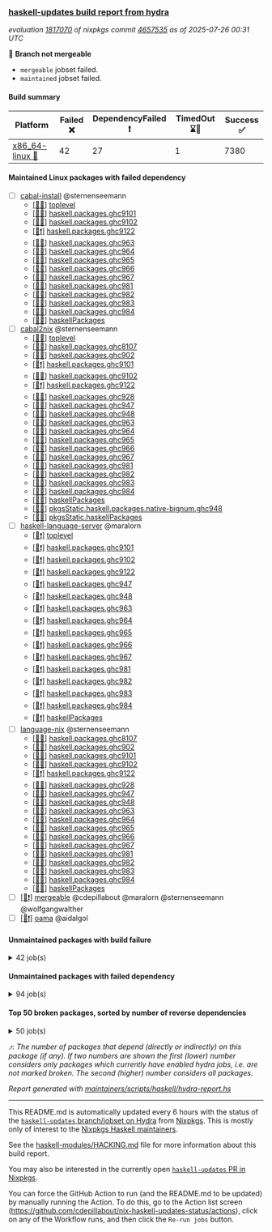 ### [haskell-updates build report from hydra](https://hydra.nixos.org/jobset/nixpkgs/haskell-updates)
*evaluation [1817070](https://hydra.nixos.org/eval/1817070) of nixpkgs commit [4657535](https://github.com/NixOS/nixpkgs/commits/4657535e2ed314d82202b3a7def8b2d51af8e807) as of 2025-07-26 00:31 UTC*

🔴 **Branch not mergeable**
  * `mergeable` jobset failed.
  * `maintained` jobset failed.

#### Build summary

 | Platform | Failed ❌ | DependencyFailed ❗ | TimedOut ⌛🚫 | Success ✅ | 
 | --- | --- | --- | --- | --- | 
 | [x86_64-linux 🐧](https://hydra.nixos.org/eval/1817070?filter=.x86_64-linux) | 42 | 27 | 1 | 7380 | 
#### Maintained Linux packages with failed dependency
- [ ] [cabal-install](https://hydra.nixos.org/eval/1817070?filter=cabal-install) @sternenseemann
  - [[🐧✅]](https://hydra.nixos.org/build/302799841) [toplevel](https://hydra.nixos.org/eval/1817070?filter=cabal-install)
  - [[🐧✅]](https://hydra.nixos.org/build/302800020) [haskell.packages.ghc9101](https://hydra.nixos.org/eval/1817070?filter=haskell.packages.ghc9101.cabal-install)
  - [[🐧✅]](https://hydra.nixos.org/build/302800015) [haskell.packages.ghc9102](https://hydra.nixos.org/eval/1817070?filter=haskell.packages.ghc9102.cabal-install)
  - [[🐧❗]](https://hydra.nixos.org/build/302800050) [haskell.packages.ghc9122](https://hydra.nixos.org/eval/1817070?filter=haskell.packages.ghc9122.cabal-install)
  - [[🐧✅]](https://hydra.nixos.org/build/302800149) [haskell.packages.ghc963](https://hydra.nixos.org/eval/1817070?filter=haskell.packages.ghc963.cabal-install)
  - [[🐧✅]](https://hydra.nixos.org/build/302800169) [haskell.packages.ghc964](https://hydra.nixos.org/eval/1817070?filter=haskell.packages.ghc964.cabal-install)
  - [[🐧✅]](https://hydra.nixos.org/build/302800197) [haskell.packages.ghc965](https://hydra.nixos.org/eval/1817070?filter=haskell.packages.ghc965.cabal-install)
  - [[🐧✅]](https://hydra.nixos.org/build/302800220) [haskell.packages.ghc966](https://hydra.nixos.org/eval/1817070?filter=haskell.packages.ghc966.cabal-install)
  - [[🐧✅]](https://hydra.nixos.org/build/302800235) [haskell.packages.ghc967](https://hydra.nixos.org/eval/1817070?filter=haskell.packages.ghc967.cabal-install)
  - [[🐧✅]](https://hydra.nixos.org/build/302800266) [haskell.packages.ghc981](https://hydra.nixos.org/eval/1817070?filter=haskell.packages.ghc981.cabal-install)
  - [[🐧✅]](https://hydra.nixos.org/build/302800289) [haskell.packages.ghc982](https://hydra.nixos.org/eval/1817070?filter=haskell.packages.ghc982.cabal-install)
  - [[🐧✅]](https://hydra.nixos.org/build/302800342) [haskell.packages.ghc983](https://hydra.nixos.org/eval/1817070?filter=haskell.packages.ghc983.cabal-install)
  - [[🐧✅]](https://hydra.nixos.org/build/302800304) [haskell.packages.ghc984](https://hydra.nixos.org/eval/1817070?filter=haskell.packages.ghc984.cabal-install)
  - [[🐧✅]](https://hydra.nixos.org/build/302801661) [haskellPackages](https://hydra.nixos.org/eval/1817070?filter=haskellPackages.cabal-install)
- [ ] [cabal2nix](https://hydra.nixos.org/eval/1817070?filter=cabal2nix) @sternenseemann
  - [[🐧✅]](https://hydra.nixos.org/build/303231173) [toplevel](https://hydra.nixos.org/eval/1817070?filter=cabal2nix)
  - [[🐧✅]](https://hydra.nixos.org/build/303231197) [haskell.packages.ghc8107](https://hydra.nixos.org/eval/1817070?filter=haskell.packages.ghc8107.cabal2nix)
  - [[🐧✅]](https://hydra.nixos.org/build/303231204) [haskell.packages.ghc902](https://hydra.nixos.org/eval/1817070?filter=haskell.packages.ghc902.cabal2nix)
  - [[🐧❗]](https://hydra.nixos.org/build/302800027) [haskell.packages.ghc9101](https://hydra.nixos.org/eval/1817070?filter=haskell.packages.ghc9101.cabal2nix)
  - [[🐧✅]](https://hydra.nixos.org/build/302800041) [haskell.packages.ghc9102](https://hydra.nixos.org/eval/1817070?filter=haskell.packages.ghc9102.cabal2nix)
  - [[🐧❗]](https://hydra.nixos.org/build/302800060) [haskell.packages.ghc9122](https://hydra.nixos.org/eval/1817070?filter=haskell.packages.ghc9122.cabal2nix)
  - [[🐧✅]](https://hydra.nixos.org/build/303231250) [haskell.packages.ghc928](https://hydra.nixos.org/eval/1817070?filter=haskell.packages.ghc928.cabal2nix)
  - [[🐧✅]](https://hydra.nixos.org/build/303231272) [haskell.packages.ghc947](https://hydra.nixos.org/eval/1817070?filter=haskell.packages.ghc947.cabal2nix)
  - [[🐧✅]](https://hydra.nixos.org/build/303231283) [haskell.packages.ghc948](https://hydra.nixos.org/eval/1817070?filter=haskell.packages.ghc948.cabal2nix)
  - [[🐧✅]](https://hydra.nixos.org/build/302800150) [haskell.packages.ghc963](https://hydra.nixos.org/eval/1817070?filter=haskell.packages.ghc963.cabal2nix)
  - [[🐧✅]](https://hydra.nixos.org/build/302800173) [haskell.packages.ghc964](https://hydra.nixos.org/eval/1817070?filter=haskell.packages.ghc964.cabal2nix)
  - [[🐧✅]](https://hydra.nixos.org/build/302800205) [haskell.packages.ghc965](https://hydra.nixos.org/eval/1817070?filter=haskell.packages.ghc965.cabal2nix)
  - [[🐧✅]](https://hydra.nixos.org/build/302800234) [haskell.packages.ghc966](https://hydra.nixos.org/eval/1817070?filter=haskell.packages.ghc966.cabal2nix)
  - [[🐧✅]](https://hydra.nixos.org/build/302800248) [haskell.packages.ghc967](https://hydra.nixos.org/eval/1817070?filter=haskell.packages.ghc967.cabal2nix)
  - [[🐧✅]](https://hydra.nixos.org/build/302800276) [haskell.packages.ghc981](https://hydra.nixos.org/eval/1817070?filter=haskell.packages.ghc981.cabal2nix)
  - [[🐧✅]](https://hydra.nixos.org/build/302800303) [haskell.packages.ghc982](https://hydra.nixos.org/eval/1817070?filter=haskell.packages.ghc982.cabal2nix)
  - [[🐧✅]](https://hydra.nixos.org/build/302800449) [haskell.packages.ghc983](https://hydra.nixos.org/eval/1817070?filter=haskell.packages.ghc983.cabal2nix)
  - [[🐧✅]](https://hydra.nixos.org/build/302800306) [haskell.packages.ghc984](https://hydra.nixos.org/eval/1817070?filter=haskell.packages.ghc984.cabal2nix)
  - [[🐧✅]](https://hydra.nixos.org/build/302801637) [haskellPackages](https://hydra.nixos.org/eval/1817070?filter=haskellPackages.cabal2nix)
  - [[🐧✅]](https://hydra.nixos.org/build/303231433) [pkgsStatic.haskell.packages.native-bignum.ghc948](https://hydra.nixos.org/eval/1817070?filter=pkgsStatic.haskell.packages.native-bignum.ghc948.cabal2nix)
  - [[🐧✅]](https://hydra.nixos.org/build/303231432) [pkgsStatic.haskellPackages](https://hydra.nixos.org/eval/1817070?filter=pkgsStatic.haskellPackages.cabal2nix)
- [ ] [haskell-language-server](https://hydra.nixos.org/eval/1817070?filter=haskell-language-server) @maralorn
  - [[🐧❗]](https://hydra.nixos.org/build/302800422) [toplevel](https://hydra.nixos.org/eval/1817070?filter=haskell-language-server)
  - [[🐧❗]](https://hydra.nixos.org/build/302800066) [haskell.packages.ghc9101](https://hydra.nixos.org/eval/1817070?filter=haskell.packages.ghc9101.haskell-language-server)
  - [[🐧❗]](https://hydra.nixos.org/build/302800072) [haskell.packages.ghc9102](https://hydra.nixos.org/eval/1817070?filter=haskell.packages.ghc9102.haskell-language-server)
  - [[🐧❗]](https://hydra.nixos.org/build/302800100) [haskell.packages.ghc9122](https://hydra.nixos.org/eval/1817070?filter=haskell.packages.ghc9122.haskell-language-server)
  - [[🐧❗]](https://hydra.nixos.org/build/303231285) [haskell.packages.ghc947](https://hydra.nixos.org/eval/1817070?filter=haskell.packages.ghc947.haskell-language-server)
  - [[🐧❗]](https://hydra.nixos.org/build/303231290) [haskell.packages.ghc948](https://hydra.nixos.org/eval/1817070?filter=haskell.packages.ghc948.haskell-language-server)
  - [[🐧❗]](https://hydra.nixos.org/build/302800192) [haskell.packages.ghc963](https://hydra.nixos.org/eval/1817070?filter=haskell.packages.ghc963.haskell-language-server)
  - [[🐧❗]](https://hydra.nixos.org/build/302800228) [haskell.packages.ghc964](https://hydra.nixos.org/eval/1817070?filter=haskell.packages.ghc964.haskell-language-server)
  - [[🐧❗]](https://hydra.nixos.org/build/302800257) [haskell.packages.ghc965](https://hydra.nixos.org/eval/1817070?filter=haskell.packages.ghc965.haskell-language-server)
  - [[🐧❗]](https://hydra.nixos.org/build/302800279) [haskell.packages.ghc966](https://hydra.nixos.org/eval/1817070?filter=haskell.packages.ghc966.haskell-language-server)
  - [[🐧❗]](https://hydra.nixos.org/build/302800288) [haskell.packages.ghc967](https://hydra.nixos.org/eval/1817070?filter=haskell.packages.ghc967.haskell-language-server)
  - [[🐧❗]](https://hydra.nixos.org/build/302800343) [haskell.packages.ghc981](https://hydra.nixos.org/eval/1817070?filter=haskell.packages.ghc981.haskell-language-server)
  - [[🐧❗]](https://hydra.nixos.org/build/302800591) [haskell.packages.ghc982](https://hydra.nixos.org/eval/1817070?filter=haskell.packages.ghc982.haskell-language-server)
  - [[🐧❗]](https://hydra.nixos.org/build/302801053) [haskell.packages.ghc983](https://hydra.nixos.org/eval/1817070?filter=haskell.packages.ghc983.haskell-language-server)
  - [[🐧❗]](https://hydra.nixos.org/build/302800401) [haskell.packages.ghc984](https://hydra.nixos.org/eval/1817070?filter=haskell.packages.ghc984.haskell-language-server)
  - [[🐧❗]](https://hydra.nixos.org/build/302803529) [haskellPackages](https://hydra.nixos.org/eval/1817070?filter=haskellPackages.haskell-language-server)
- [ ] [language-nix](https://hydra.nixos.org/eval/1817070?filter=language-nix) @sternenseemann
  - [[🐧✅]](https://hydra.nixos.org/build/303231187) [haskell.packages.ghc8107](https://hydra.nixos.org/eval/1817070?filter=haskell.packages.ghc8107.language-nix)
  - [[🐧✅]](https://hydra.nixos.org/build/303231199) [haskell.packages.ghc902](https://hydra.nixos.org/eval/1817070?filter=haskell.packages.ghc902.language-nix)
  - [[🐧✅]](https://hydra.nixos.org/build/302799996) [haskell.packages.ghc9101](https://hydra.nixos.org/eval/1817070?filter=haskell.packages.ghc9101.language-nix)
  - [[🐧✅]](https://hydra.nixos.org/build/302800024) [haskell.packages.ghc9102](https://hydra.nixos.org/eval/1817070?filter=haskell.packages.ghc9102.language-nix)
  - [[🐧❗]](https://hydra.nixos.org/build/302800049) [haskell.packages.ghc9122](https://hydra.nixos.org/eval/1817070?filter=haskell.packages.ghc9122.language-nix)
  - [[🐧✅]](https://hydra.nixos.org/build/303231239) [haskell.packages.ghc928](https://hydra.nixos.org/eval/1817070?filter=haskell.packages.ghc928.language-nix)
  - [[🐧✅]](https://hydra.nixos.org/build/303231256) [haskell.packages.ghc947](https://hydra.nixos.org/eval/1817070?filter=haskell.packages.ghc947.language-nix)
  - [[🐧✅]](https://hydra.nixos.org/build/303231274) [haskell.packages.ghc948](https://hydra.nixos.org/eval/1817070?filter=haskell.packages.ghc948.language-nix)
  - [[🐧✅]](https://hydra.nixos.org/build/302800139) [haskell.packages.ghc963](https://hydra.nixos.org/eval/1817070?filter=haskell.packages.ghc963.language-nix)
  - [[🐧✅]](https://hydra.nixos.org/build/302800163) [haskell.packages.ghc964](https://hydra.nixos.org/eval/1817070?filter=haskell.packages.ghc964.language-nix)
  - [[🐧✅]](https://hydra.nixos.org/build/302800190) [haskell.packages.ghc965](https://hydra.nixos.org/eval/1817070?filter=haskell.packages.ghc965.language-nix)
  - [[🐧✅]](https://hydra.nixos.org/build/302800211) [haskell.packages.ghc966](https://hydra.nixos.org/eval/1817070?filter=haskell.packages.ghc966.language-nix)
  - [[🐧✅]](https://hydra.nixos.org/build/302800226) [haskell.packages.ghc967](https://hydra.nixos.org/eval/1817070?filter=haskell.packages.ghc967.language-nix)
  - [[🐧✅]](https://hydra.nixos.org/build/302800265) [haskell.packages.ghc981](https://hydra.nixos.org/eval/1817070?filter=haskell.packages.ghc981.language-nix)
  - [[🐧✅]](https://hydra.nixos.org/build/302800287) [haskell.packages.ghc982](https://hydra.nixos.org/eval/1817070?filter=haskell.packages.ghc982.language-nix)
  - [[🐧✅]](https://hydra.nixos.org/build/302800334) [haskell.packages.ghc983](https://hydra.nixos.org/eval/1817070?filter=haskell.packages.ghc983.language-nix)
  - [[🐧✅]](https://hydra.nixos.org/build/302800317) [haskell.packages.ghc984](https://hydra.nixos.org/eval/1817070?filter=haskell.packages.ghc984.language-nix)
  - [[🐧✅]](https://hydra.nixos.org/build/302804284) [haskellPackages](https://hydra.nixos.org/eval/1817070?filter=haskellPackages.language-nix)
- [ ] [[🐧❗]](https://hydra.nixos.org/build/303231396) [mergeable](https://hydra.nixos.org/eval/1817070?filter=mergeable) @cdepillabout @maralorn @sternenseemann @wolfgangwalther
- [ ] [[🐧❗]](https://hydra.nixos.org/build/302807680) [oama](https://hydra.nixos.org/eval/1817070?filter=oama) @aidalgol
#### Unmaintained packages with build failure
<details><summary>42 job(s) </summary>

- [ ] [[🐧❌]](https://hydra.nixos.org/build/302805399) [haskellPackages.pms-domain-model](https://hydra.nixos.org/eval/1817070?filter=haskellPackages.pms-domain-model)  ⤴️ 10 | 10
- [ ] [[🐧❌]](https://hydra.nixos.org/build/302802987) [haskellPackages.ghcide](https://hydra.nixos.org/eval/1817070?filter=haskellPackages.ghcide)  ⤴️ 2 | 26
- [ ] [[🐧❌]](https://hydra.nixos.org/build/302804449) [haskellPackages.llvm-extra](https://hydra.nixos.org/eval/1817070?filter=haskellPackages.llvm-extra)  ⤴️ 2 | 5
- [ ] [[🐧❌]](https://hydra.nixos.org/build/302803520) [haskellPackages.haskell-pgmq](https://hydra.nixos.org/eval/1817070?filter=haskellPackages.haskell-pgmq)  ⤴️ 1 | 1
- [ ] [[🐧❌]](https://hydra.nixos.org/build/303231350) [haskellPackages.mptcp-pm](https://hydra.nixos.org/eval/1817070?filter=haskellPackages.mptcp-pm)  ⤴️ 1 | 1
- [ ] [[🐧❌]](https://hydra.nixos.org/build/303231342) [haskellPackages.json-schema](https://hydra.nixos.org/eval/1817070?filter=haskellPackages.json-schema)  ⤴️ 0 | 9
- [ ] [[🐧❌]](https://hydra.nixos.org/build/302802757) [haskellPackages.fpnla](https://hydra.nixos.org/eval/1817070?filter=haskellPackages.fpnla)  ⤴️ 0 | 1
- [ ] [[🐧❌]](https://hydra.nixos.org/build/302807072) [haskellPackages.typelet](https://hydra.nixos.org/eval/1817070?filter=haskellPackages.typelet)  ⤴️ 0 | 1
- [ ] [[🐧❌]](https://hydra.nixos.org/build/302800699) [haskellPackages.ac-library-hs](https://hydra.nixos.org/eval/1817070?filter=haskellPackages.ac-library-hs) 
- [ ] [[🐧❌]](https://hydra.nixos.org/build/303231307) [haskellPackages.agda2hs](https://hydra.nixos.org/eval/1817070?filter=haskellPackages.agda2hs) 
- [ ] [[🐧❌]](https://hydra.nixos.org/build/302801241) [haskellPackages.ascii85x](https://hydra.nixos.org/eval/1817070?filter=haskellPackages.ascii85x) 
- [ ] [[🐧❌]](https://hydra.nixos.org/build/302801281) [haskellPackages.autodocodec-exact](https://hydra.nixos.org/eval/1817070?filter=haskellPackages.autodocodec-exact) 
- [ ] [[🐧❌]](https://hydra.nixos.org/build/302801316) [haskellPackages.aws-academy-grade-exporter](https://hydra.nixos.org/eval/1817070?filter=haskellPackages.aws-academy-grade-exporter) 
- [ ] [[🐧❌]](https://hydra.nixos.org/build/302801498) [haskellPackages.blockio-uring](https://hydra.nixos.org/eval/1817070?filter=haskellPackages.blockio-uring) 
- [ ] [[🐧❌]](https://hydra.nixos.org/build/302801682) [haskellPackages.cauldron](https://hydra.nixos.org/eval/1817070?filter=haskellPackages.cauldron) 
- [ ] [[🐧❌]](https://hydra.nixos.org/build/302801971) [haskellPackages.convex-schema-parser](https://hydra.nixos.org/eval/1817070?filter=haskellPackages.convex-schema-parser) 
- [ ] [[🐧❌]](https://hydra.nixos.org/build/302802065) [haskellPackages.cuddle](https://hydra.nixos.org/eval/1817070?filter=haskellPackages.cuddle) 
- [ ] [[🐧❌]](https://hydra.nixos.org/build/302802593) [haskellPackages.exotic-list-monads](https://hydra.nixos.org/eval/1817070?filter=haskellPackages.exotic-list-monads) 
- [ ] [[🐧❌]](https://hydra.nixos.org/build/302802955) [haskellPackages.ghc-hie](https://hydra.nixos.org/eval/1817070?filter=haskellPackages.ghc-hie) 
- [ ] [[🐧❌]](https://hydra.nixos.org/build/302803017) [haskellPackages.gi-clutter](https://hydra.nixos.org/eval/1817070?filter=haskellPackages.gi-clutter) 
- [ ] [[🐧❌]](https://hydra.nixos.org/build/302803068) [haskellPackages.gi-gtk4-layer-shell](https://hydra.nixos.org/eval/1817070?filter=haskellPackages.gi-gtk4-layer-shell) 
- [ ] [[🐧❌]](https://hydra.nixos.org/build/302803092) [haskellPackages.ginger2](https://hydra.nixos.org/eval/1817070?filter=haskellPackages.ginger2) 
- [ ] [[🐧❌]](https://hydra.nixos.org/build/302803508) [haskellPackages.haskell-bee-redis](https://hydra.nixos.org/eval/1817070?filter=haskellPackages.haskell-bee-redis) 
- [ ] [[🐧❌]](https://hydra.nixos.org/build/302803521) [haskellPackages.hblosc](https://hydra.nixos.org/eval/1817070?filter=haskellPackages.hblosc) 
- [ ] [[🐧❌]](https://hydra.nixos.org/build/302803553) [haskellPackages.hedgehog-extras](https://hydra.nixos.org/eval/1817070?filter=haskellPackages.hedgehog-extras) 
- [ ] [[🐧❌]](https://hydra.nixos.org/build/302803606) [haskellPackages.hiedb-plugin](https://hydra.nixos.org/eval/1817070?filter=haskellPackages.hiedb-plugin) 
- [ ] [[🐧❌]](https://hydra.nixos.org/build/302803982) [haskellPackages.if-instance](https://hydra.nixos.org/eval/1817070?filter=haskellPackages.if-instance) 
- [ ] [[🐧❌]](https://hydra.nixos.org/build/302804588) [haskellPackages.mcp](https://hydra.nixos.org/eval/1817070?filter=haskellPackages.mcp) 
- [ ] [[🐧❌]](https://hydra.nixos.org/build/302804602) [haskellPackages.mcp-server](https://hydra.nixos.org/eval/1817070?filter=haskellPackages.mcp-server) 
- [ ] [[🐧❌]](https://hydra.nixos.org/build/303231349) [haskellPackages.msgpack-aeson](https://hydra.nixos.org/eval/1817070?filter=haskellPackages.msgpack-aeson) 
- [ ] [[🐧❌]](https://hydra.nixos.org/build/303231348) [haskellPackages.msgpack-rpc](https://hydra.nixos.org/eval/1817070?filter=haskellPackages.msgpack-rpc) 
- [ ] [[🐧❌]](https://hydra.nixos.org/build/302805170) [haskellPackages.ox-arrays](https://hydra.nixos.org/eval/1817070?filter=haskellPackages.ox-arrays) 
- [ ] [[🐧❌]](https://hydra.nixos.org/build/302805203) [haskellPackages.packed-data](https://hydra.nixos.org/eval/1817070?filter=haskellPackages.packed-data) 
- [ ] [[🐧❌]](https://hydra.nixos.org/build/303231364) [haskellPackages.registry-messagepack](https://hydra.nixos.org/eval/1817070?filter=haskellPackages.registry-messagepack) 
- [ ] [[🐧❌]](https://hydra.nixos.org/build/302806100) [haskellPackages.servant-event-stream](https://hydra.nixos.org/eval/1817070?filter=haskellPackages.servant-event-stream) 
- [ ] [[🐧❌]](https://hydra.nixos.org/build/302806344) [haskellPackages.socks5](https://hydra.nixos.org/eval/1817070?filter=haskellPackages.socks5) 
- [ ] [[🐧❌]](https://hydra.nixos.org/build/302806351) [haskellPackages.sop-satisfier](https://hydra.nixos.org/eval/1817070?filter=haskellPackages.sop-satisfier) 
- [ ] [[🐧❌]](https://hydra.nixos.org/build/302806735) [haskellPackages.tasty-papi](https://hydra.nixos.org/eval/1817070?filter=haskellPackages.tasty-papi) 
- [ ] [[🐧❌]](https://hydra.nixos.org/build/302807024) [haskellPackages.twee](https://hydra.nixos.org/eval/1817070?filter=haskellPackages.twee) 
- [ ] [[🐧❌]](https://hydra.nixos.org/build/302807506) [haskellPackages.xcframework](https://hydra.nixos.org/eval/1817070?filter=haskellPackages.xcframework) 
- [ ] [[🐧❌]](https://hydra.nixos.org/build/303231372) [haskellPackages.xml-isogen](https://hydra.nixos.org/eval/1817070?filter=haskellPackages.xml-isogen) 
- [ ] [[🐧❌]](https://hydra.nixos.org/build/302807518) [haskellPackages.xnobar](https://hydra.nixos.org/eval/1817070?filter=haskellPackages.xnobar) 
</details>

#### Unmaintained packages with failed dependency
<details><summary>94 job(s) </summary>

- [ ] [ghc-lib-parser-ex](https://hydra.nixos.org/eval/1817070?filter=ghc-lib-parser-ex)  ⤴️ 16 | 44
  - [[🐧✅]](https://hydra.nixos.org/build/303231179) [haskell.packages.ghc8107](https://hydra.nixos.org/eval/1817070?filter=haskell.packages.ghc8107.ghc-lib-parser-ex)
  - [[🐧✅]](https://hydra.nixos.org/build/303231198) [haskell.packages.ghc902](https://hydra.nixos.org/eval/1817070?filter=haskell.packages.ghc902.ghc-lib-parser-ex)
  - [[🐧✅]](https://hydra.nixos.org/build/302799991) [haskell.packages.ghc9101](https://hydra.nixos.org/eval/1817070?filter=haskell.packages.ghc9101.ghc-lib-parser-ex)
  - [[🐧✅]](https://hydra.nixos.org/build/302800011) [haskell.packages.ghc9102](https://hydra.nixos.org/eval/1817070?filter=haskell.packages.ghc9102.ghc-lib-parser-ex)
  - [[🐧❗]](https://hydra.nixos.org/build/302800045) [haskell.packages.ghc9122](https://hydra.nixos.org/eval/1817070?filter=haskell.packages.ghc9122.ghc-lib-parser-ex)
  - [[🐧✅]](https://hydra.nixos.org/build/303231236) [haskell.packages.ghc928](https://hydra.nixos.org/eval/1817070?filter=haskell.packages.ghc928.ghc-lib-parser-ex)
  - [[🐧✅]](https://hydra.nixos.org/build/303231254) [haskell.packages.ghc947](https://hydra.nixos.org/eval/1817070?filter=haskell.packages.ghc947.ghc-lib-parser-ex)
  - [[🐧✅]](https://hydra.nixos.org/build/303231273) [haskell.packages.ghc948](https://hydra.nixos.org/eval/1817070?filter=haskell.packages.ghc948.ghc-lib-parser-ex)
  - [[🐧✅]](https://hydra.nixos.org/build/302800138) [haskell.packages.ghc963](https://hydra.nixos.org/eval/1817070?filter=haskell.packages.ghc963.ghc-lib-parser-ex)
  - [[🐧✅]](https://hydra.nixos.org/build/302800160) [haskell.packages.ghc964](https://hydra.nixos.org/eval/1817070?filter=haskell.packages.ghc964.ghc-lib-parser-ex)
  - [[🐧✅]](https://hydra.nixos.org/build/302800185) [haskell.packages.ghc965](https://hydra.nixos.org/eval/1817070?filter=haskell.packages.ghc965.ghc-lib-parser-ex)
  - [[🐧✅]](https://hydra.nixos.org/build/302800209) [haskell.packages.ghc966](https://hydra.nixos.org/eval/1817070?filter=haskell.packages.ghc966.ghc-lib-parser-ex)
  - [[🐧✅]](https://hydra.nixos.org/build/302800221) [haskell.packages.ghc967](https://hydra.nixos.org/eval/1817070?filter=haskell.packages.ghc967.ghc-lib-parser-ex)
  - [[🐧✅]](https://hydra.nixos.org/build/302800262) [haskell.packages.ghc981](https://hydra.nixos.org/eval/1817070?filter=haskell.packages.ghc981.ghc-lib-parser-ex)
  - [[🐧✅]](https://hydra.nixos.org/build/302800285) [haskell.packages.ghc982](https://hydra.nixos.org/eval/1817070?filter=haskell.packages.ghc982.ghc-lib-parser-ex)
  - [[🐧✅]](https://hydra.nixos.org/build/302800322) [haskell.packages.ghc983](https://hydra.nixos.org/eval/1817070?filter=haskell.packages.ghc983.ghc-lib-parser-ex)
  - [[🐧✅]](https://hydra.nixos.org/build/302800308) [haskell.packages.ghc984](https://hydra.nixos.org/eval/1817070?filter=haskell.packages.ghc984.ghc-lib-parser-ex)
  - [[🐧✅]](https://hydra.nixos.org/build/302802947) [haskellPackages](https://hydra.nixos.org/eval/1817070?filter=haskellPackages.ghc-lib-parser-ex)
- [ ] [hpack](https://hydra.nixos.org/eval/1817070?filter=hpack)  ⤴️ 3 | 14
  - [[🐧✅]](https://hydra.nixos.org/build/302807653) [toplevel](https://hydra.nixos.org/eval/1817070?filter=hpack)
  - [[🐧✅]](https://hydra.nixos.org/build/303231196) [haskell.packages.ghc8107](https://hydra.nixos.org/eval/1817070?filter=haskell.packages.ghc8107.hpack)
  - [[🐧✅]](https://hydra.nixos.org/build/303231202) [haskell.packages.ghc902](https://hydra.nixos.org/eval/1817070?filter=haskell.packages.ghc902.hpack)
  - [[🐧✅]](https://hydra.nixos.org/build/302800016) [haskell.packages.ghc9101](https://hydra.nixos.org/eval/1817070?filter=haskell.packages.ghc9101.hpack)
  - [[🐧✅]](https://hydra.nixos.org/build/302800037) [haskell.packages.ghc9102](https://hydra.nixos.org/eval/1817070?filter=haskell.packages.ghc9102.hpack)
  - [[🐧❗]](https://hydra.nixos.org/build/302800058) [haskell.packages.ghc9122](https://hydra.nixos.org/eval/1817070?filter=haskell.packages.ghc9122.hpack)
  - [[🐧✅]](https://hydra.nixos.org/build/303231248) [haskell.packages.ghc928](https://hydra.nixos.org/eval/1817070?filter=haskell.packages.ghc928.hpack)
  - [[🐧✅]](https://hydra.nixos.org/build/303231268) [haskell.packages.ghc947](https://hydra.nixos.org/eval/1817070?filter=haskell.packages.ghc947.hpack)
  - [[🐧✅]](https://hydra.nixos.org/build/303231280) [haskell.packages.ghc948](https://hydra.nixos.org/eval/1817070?filter=haskell.packages.ghc948.hpack)
  - [[🐧✅]](https://hydra.nixos.org/build/302800148) [haskell.packages.ghc963](https://hydra.nixos.org/eval/1817070?filter=haskell.packages.ghc963.hpack)
  - [[🐧✅]](https://hydra.nixos.org/build/302800172) [haskell.packages.ghc964](https://hydra.nixos.org/eval/1817070?filter=haskell.packages.ghc964.hpack)
  - [[🐧✅]](https://hydra.nixos.org/build/302800200) [haskell.packages.ghc965](https://hydra.nixos.org/eval/1817070?filter=haskell.packages.ghc965.hpack)
  - [[🐧✅]](https://hydra.nixos.org/build/302800225) [haskell.packages.ghc966](https://hydra.nixos.org/eval/1817070?filter=haskell.packages.ghc966.hpack)
  - [[🐧✅]](https://hydra.nixos.org/build/302800241) [haskell.packages.ghc967](https://hydra.nixos.org/eval/1817070?filter=haskell.packages.ghc967.hpack)
  - [[🐧✅]](https://hydra.nixos.org/build/302800271) [haskell.packages.ghc981](https://hydra.nixos.org/eval/1817070?filter=haskell.packages.ghc981.hpack)
  - [[🐧✅]](https://hydra.nixos.org/build/302800298) [haskell.packages.ghc982](https://hydra.nixos.org/eval/1817070?filter=haskell.packages.ghc982.hpack)
  - [[🐧✅]](https://hydra.nixos.org/build/302800398) [haskell.packages.ghc983](https://hydra.nixos.org/eval/1817070?filter=haskell.packages.ghc983.hpack)
  - [[🐧✅]](https://hydra.nixos.org/build/302800314) [haskell.packages.ghc984](https://hydra.nixos.org/eval/1817070?filter=haskell.packages.ghc984.hpack)
  - [[🐧✅]](https://hydra.nixos.org/build/302803702) [haskellPackages](https://hydra.nixos.org/eval/1817070?filter=haskellPackages.hpack)
- [ ] [hoogle](https://hydra.nixos.org/eval/1817070?filter=hoogle)  ⤴️ 1 | 5
  - [[🐧✅]](https://hydra.nixos.org/build/303231200) [haskell.packages.ghc8107](https://hydra.nixos.org/eval/1817070?filter=haskell.packages.ghc8107.hoogle)
  - [[🐧✅]](https://hydra.nixos.org/build/303231207) [haskell.packages.ghc902](https://hydra.nixos.org/eval/1817070?filter=haskell.packages.ghc902.hoogle)
  - [[🐧✅]](https://hydra.nixos.org/build/302800033) [haskell.packages.ghc9101](https://hydra.nixos.org/eval/1817070?filter=haskell.packages.ghc9101.hoogle)
  - [[🐧✅]](https://hydra.nixos.org/build/302800054) [haskell.packages.ghc9102](https://hydra.nixos.org/eval/1817070?filter=haskell.packages.ghc9102.hoogle)
  - [[🐧❗]](https://hydra.nixos.org/build/302800070) [haskell.packages.ghc9122](https://hydra.nixos.org/eval/1817070?filter=haskell.packages.ghc9122.hoogle)
  - [[🐧✅]](https://hydra.nixos.org/build/303231253) [haskell.packages.ghc928](https://hydra.nixos.org/eval/1817070?filter=haskell.packages.ghc928.hoogle)
  - [[🐧✅]](https://hydra.nixos.org/build/303231276) [haskell.packages.ghc947](https://hydra.nixos.org/eval/1817070?filter=haskell.packages.ghc947.hoogle)
  - [[🐧✅]](https://hydra.nixos.org/build/303231282) [haskell.packages.ghc948](https://hydra.nixos.org/eval/1817070?filter=haskell.packages.ghc948.hoogle)
  - [[🐧✅]](https://hydra.nixos.org/build/302800161) [haskell.packages.ghc963](https://hydra.nixos.org/eval/1817070?filter=haskell.packages.ghc963.hoogle)
  - [[🐧✅]](https://hydra.nixos.org/build/302800177) [haskell.packages.ghc964](https://hydra.nixos.org/eval/1817070?filter=haskell.packages.ghc964.hoogle)
  - [[🐧✅]](https://hydra.nixos.org/build/302800210) [haskell.packages.ghc965](https://hydra.nixos.org/eval/1817070?filter=haskell.packages.ghc965.hoogle)
  - [[🐧✅]](https://hydra.nixos.org/build/302800245) [haskell.packages.ghc966](https://hydra.nixos.org/eval/1817070?filter=haskell.packages.ghc966.hoogle)
  - [[🐧✅]](https://hydra.nixos.org/build/302800256) [haskell.packages.ghc967](https://hydra.nixos.org/eval/1817070?filter=haskell.packages.ghc967.hoogle)
  - [[🐧✅]](https://hydra.nixos.org/build/302800275) [haskell.packages.ghc981](https://hydra.nixos.org/eval/1817070?filter=haskell.packages.ghc981.hoogle)
  - [[🐧✅]](https://hydra.nixos.org/build/302800312) [haskell.packages.ghc982](https://hydra.nixos.org/eval/1817070?filter=haskell.packages.ghc982.hoogle)
  - [[🐧✅]](https://hydra.nixos.org/build/302800581) [haskell.packages.ghc983](https://hydra.nixos.org/eval/1817070?filter=haskell.packages.ghc983.hoogle)
  - [[🐧✅]](https://hydra.nixos.org/build/302800321) [haskell.packages.ghc984](https://hydra.nixos.org/eval/1817070?filter=haskell.packages.ghc984.hoogle)
  - [[🐧✅]](https://hydra.nixos.org/build/302803686) [haskellPackages](https://hydra.nixos.org/eval/1817070?filter=haskellPackages.hoogle)
- [ ] [[🐧❗]](https://hydra.nixos.org/build/302804448) [haskellPackages.llvm-dsl](https://hydra.nixos.org/eval/1817070?filter=haskellPackages.llvm-dsl)  ⤴️ 1 | 3
- [ ] [[🐧❗]](https://hydra.nixos.org/build/302803661) [haskellPackages.hls-test-utils](https://hydra.nixos.org/eval/1817070?filter=haskellPackages.hls-test-utils)  ⤴️ 1 | 1
- [ ] [[🐧❗]](https://hydra.nixos.org/build/302804324) [haskellPackages.knead](https://hydra.nixos.org/eval/1817070?filter=haskellPackages.knead)  ⤴️ 0 | 1
- [ ] [cabal2nix-unstable](https://hydra.nixos.org/eval/1817070?filter=cabal2nix-unstable) 
  - [[🐧❗]](https://hydra.nixos.org/build/303231203) [haskell.packages.ghc8107](https://hydra.nixos.org/eval/1817070?filter=haskell.packages.ghc8107.cabal2nix-unstable)
  - [[🐧❗]](https://hydra.nixos.org/build/303231211) [haskell.packages.ghc902](https://hydra.nixos.org/eval/1817070?filter=haskell.packages.ghc902.cabal2nix-unstable)
  - [[🐧✅]](https://hydra.nixos.org/build/303231212) [haskell.packages.ghc9101](https://hydra.nixos.org/eval/1817070?filter=haskell.packages.ghc9101.cabal2nix-unstable)
  - [[🐧✅]](https://hydra.nixos.org/build/303231221) [haskell.packages.ghc9102](https://hydra.nixos.org/eval/1817070?filter=haskell.packages.ghc9102.cabal2nix-unstable)
  - [[🐧❗]](https://hydra.nixos.org/build/303231240) [haskell.packages.ghc9122](https://hydra.nixos.org/eval/1817070?filter=haskell.packages.ghc9122.cabal2nix-unstable)
  - [[🐧✅]](https://hydra.nixos.org/build/303231264) [haskell.packages.ghc928](https://hydra.nixos.org/eval/1817070?filter=haskell.packages.ghc928.cabal2nix-unstable)
  - [[🐧✅]](https://hydra.nixos.org/build/303231275) [haskell.packages.ghc947](https://hydra.nixos.org/eval/1817070?filter=haskell.packages.ghc947.cabal2nix-unstable)
  - [[🐧✅]](https://hydra.nixos.org/build/303231284) [haskell.packages.ghc948](https://hydra.nixos.org/eval/1817070?filter=haskell.packages.ghc948.cabal2nix-unstable)
  - [[🐧✅]](https://hydra.nixos.org/build/303231287) [haskell.packages.ghc963](https://hydra.nixos.org/eval/1817070?filter=haskell.packages.ghc963.cabal2nix-unstable)
  - [[🐧✅]](https://hydra.nixos.org/build/303231289) [haskell.packages.ghc964](https://hydra.nixos.org/eval/1817070?filter=haskell.packages.ghc964.cabal2nix-unstable)
  - [[🐧✅]](https://hydra.nixos.org/build/303231292) [haskell.packages.ghc965](https://hydra.nixos.org/eval/1817070?filter=haskell.packages.ghc965.cabal2nix-unstable)
  - [[🐧✅]](https://hydra.nixos.org/build/303231296) [haskell.packages.ghc966](https://hydra.nixos.org/eval/1817070?filter=haskell.packages.ghc966.cabal2nix-unstable)
  - [[🐧✅]](https://hydra.nixos.org/build/303231294) [haskell.packages.ghc967](https://hydra.nixos.org/eval/1817070?filter=haskell.packages.ghc967.cabal2nix-unstable)
  - [[🐧✅]](https://hydra.nixos.org/build/303231298) [haskell.packages.ghc981](https://hydra.nixos.org/eval/1817070?filter=haskell.packages.ghc981.cabal2nix-unstable)
  - [[🐧✅]](https://hydra.nixos.org/build/303231300) [haskell.packages.ghc982](https://hydra.nixos.org/eval/1817070?filter=haskell.packages.ghc982.cabal2nix-unstable)
  - [[🐧✅]](https://hydra.nixos.org/build/303231304) [haskell.packages.ghc983](https://hydra.nixos.org/eval/1817070?filter=haskell.packages.ghc983.cabal2nix-unstable)
  - [[🐧✅]](https://hydra.nixos.org/build/303231303) [haskell.packages.ghc984](https://hydra.nixos.org/eval/1817070?filter=haskell.packages.ghc984.cabal2nix-unstable)
  - [[🐧✅]](https://hydra.nixos.org/build/303231310) [haskellPackages](https://hydra.nixos.org/eval/1817070?filter=haskellPackages.cabal2nix-unstable)
- [ ] [[🐧❗]](https://hydra.nixos.org/build/302803566) [haskellPackages.haskell-bee-pgmq](https://hydra.nixos.org/eval/1817070?filter=haskellPackages.haskell-bee-pgmq) 
- [ ] [[🐧❗]](https://hydra.nixos.org/build/303231437) [maintained](https://hydra.nixos.org/eval/1817070?filter=maintained) 
- [ ] [[🐧❗]](https://hydra.nixos.org/build/303231351) [haskellPackages.mptcpanalyzer](https://hydra.nixos.org/eval/1817070?filter=haskellPackages.mptcpanalyzer) 
- [ ] [[🐧❗]](https://hydra.nixos.org/build/302805430) [haskellPackages.pms-application-service](https://hydra.nixos.org/eval/1817070?filter=haskellPackages.pms-application-service) 
- [ ] [[🐧❗]](https://hydra.nixos.org/build/302805400) [haskellPackages.pms-domain-service](https://hydra.nixos.org/eval/1817070?filter=haskellPackages.pms-domain-service) 
- [ ] [[🐧❗]](https://hydra.nixos.org/build/302805407) [haskellPackages.pms-infra-cmdrun](https://hydra.nixos.org/eval/1817070?filter=haskellPackages.pms-infra-cmdrun) 
- [ ] [[🐧❗]](https://hydra.nixos.org/build/302805428) [haskellPackages.pms-infra-procspawn](https://hydra.nixos.org/eval/1817070?filter=haskellPackages.pms-infra-procspawn) 
- [ ] [[🐧❗]](https://hydra.nixos.org/build/302805402) [haskellPackages.pms-infra-socket](https://hydra.nixos.org/eval/1817070?filter=haskellPackages.pms-infra-socket) 
- [ ] [[🐧❗]](https://hydra.nixos.org/build/302805403) [haskellPackages.pms-infra-watch](https://hydra.nixos.org/eval/1817070?filter=haskellPackages.pms-infra-watch) 
- [ ] [[🐧❗]](https://hydra.nixos.org/build/302805424) [haskellPackages.pms-infrastructure](https://hydra.nixos.org/eval/1817070?filter=haskellPackages.pms-infrastructure) 
- [ ] [[🐧❗]](https://hydra.nixos.org/build/302805411) [haskellPackages.pms-ui-notification](https://hydra.nixos.org/eval/1817070?filter=haskellPackages.pms-ui-notification) 
- [ ] [[🐧❗]](https://hydra.nixos.org/build/302805412) [haskellPackages.pms-ui-request](https://hydra.nixos.org/eval/1817070?filter=haskellPackages.pms-ui-request) 
- [ ] [[🐧❗]](https://hydra.nixos.org/build/302805418) [haskellPackages.pms-ui-response](https://hydra.nixos.org/eval/1817070?filter=haskellPackages.pms-ui-response) 
- [ ] [[🐧❗]](https://hydra.nixos.org/build/302805650) [haskellPackages.pty-mcp-server](https://hydra.nixos.org/eval/1817070?filter=haskellPackages.pty-mcp-server) 
</details>

#### Top 50 broken packages, sorted by number of reverse dependencies
<details><summary>50 job(s) </summary>

[haskell98](https://packdeps.haskellers.com/reverse/haskell98) ⤴️ 152  
[failure](https://packdeps.haskellers.com/reverse/failure) ⤴️ 72  
[enumerator](https://packdeps.haskellers.com/reverse/enumerator) ⤴️ 56  
[connection](https://packdeps.haskellers.com/reverse/connection) ⤴️ 49  
[util](https://packdeps.haskellers.com/reverse/util) ⤴️ 49  
[derive](https://packdeps.haskellers.com/reverse/derive) ⤴️ 48  
[fclabels](https://packdeps.haskellers.com/reverse/fclabels) ⤴️ 47  
[syb-with-class](https://packdeps.haskellers.com/reverse/syb-with-class) ⤴️ 42  
[MonadCatchIO-transformers](https://packdeps.haskellers.com/reverse/MonadCatchIO-transformers) ⤴️ 41  
[TypeCompose](https://packdeps.haskellers.com/reverse/TypeCompose) ⤴️ 41  
[PrimitiveArray](https://packdeps.haskellers.com/reverse/PrimitiveArray) ⤴️ 35  
[crypto-random](https://packdeps.haskellers.com/reverse/crypto-random) ⤴️ 35  
[dual](https://packdeps.haskellers.com/reverse/dual) ⤴️ 32  
[hsp](https://packdeps.haskellers.com/reverse/hsp) ⤴️ 32  
[language-ecmascript](https://packdeps.haskellers.com/reverse/language-ecmascript) ⤴️ 31  
[iteratee](https://packdeps.haskellers.com/reverse/iteratee) ⤴️ 29  
[composite-base](https://packdeps.haskellers.com/reverse/composite-base) ⤴️ 28  
[regexpr](https://packdeps.haskellers.com/reverse/regexpr) ⤴️ 27  
[text-format](https://packdeps.haskellers.com/reverse/text-format) ⤴️ 27  
[crypto-numbers](https://packdeps.haskellers.com/reverse/crypto-numbers) ⤴️ 25  
[either-unwrap](https://packdeps.haskellers.com/reverse/either-unwrap) ⤴️ 25  
[Crypto](https://packdeps.haskellers.com/reverse/Crypto) ⤴️ 22  
[crypto-pubkey](https://packdeps.haskellers.com/reverse/crypto-pubkey) ⤴️ 22  
[haskelldb](https://packdeps.haskellers.com/reverse/haskelldb) ⤴️ 22  
[wxdirect](https://packdeps.haskellers.com/reverse/wxdirect) ⤴️ 22  
[BiobaseTypes](https://packdeps.haskellers.com/reverse/BiobaseTypes) ⤴️ 21  
[alg](https://packdeps.haskellers.com/reverse/alg) ⤴️ 21  
[hw-rankselect-base](https://packdeps.haskellers.com/reverse/hw-rankselect-base) ⤴️ 21  
[libxml-sax](https://packdeps.haskellers.com/reverse/libxml-sax) ⤴️ 21  
[wxc](https://packdeps.haskellers.com/reverse/wxc) ⤴️ 21  
[biocore](https://packdeps.haskellers.com/reverse/biocore) ⤴️ 20  
[hw-excess](https://packdeps.haskellers.com/reverse/hw-excess) ⤴️ 20  
[reform](https://packdeps.haskellers.com/reverse/reform) ⤴️ 20  
[wxcore](https://packdeps.haskellers.com/reverse/wxcore) ⤴️ 20  
[attoparsec-enumerator](https://packdeps.haskellers.com/reverse/attoparsec-enumerator) ⤴️ 19  
[cprng-aes](https://packdeps.haskellers.com/reverse/cprng-aes) ⤴️ 19  
[fay](https://packdeps.haskellers.com/reverse/fay) ⤴️ 19  
[harp](https://packdeps.haskellers.com/reverse/harp) ⤴️ 19  
[hsx2hs](https://packdeps.haskellers.com/reverse/hsx2hs) ⤴️ 19  
[hw-balancedparens](https://packdeps.haskellers.com/reverse/hw-balancedparens) ⤴️ 19  
[ixset](https://packdeps.haskellers.com/reverse/ixset) ⤴️ 19  
[mmsyn2](https://packdeps.haskellers.com/reverse/mmsyn2) ⤴️ 19  
[wx](https://packdeps.haskellers.com/reverse/wx) ⤴️ 19  
[BiobaseENA](https://packdeps.haskellers.com/reverse/BiobaseENA) ⤴️ 18  
[asn1-data](https://packdeps.haskellers.com/reverse/asn1-data) ⤴️ 18  
[bytestring-show](https://packdeps.haskellers.com/reverse/bytestring-show) ⤴️ 18  
[dbus-core](https://packdeps.haskellers.com/reverse/dbus-core) ⤴️ 18  
[digit](https://packdeps.haskellers.com/reverse/digit) ⤴️ 18  
[gtksourceview2](https://packdeps.haskellers.com/reverse/gtksourceview2) ⤴️ 18  
[hw-rankselect](https://packdeps.haskellers.com/reverse/hw-rankselect) ⤴️ 18  
</details>


*⤴️: The number of packages that depend (directly or indirectly) on this package (if any). If two numbers are shown the first (lower) number considers only packages which currently have enabled hydra jobs, i.e. are not marked broken. The second (higher) number considers all packages.*

*Report generated with [maintainers/scripts/haskell/hydra-report.hs](https://github.com/NixOS/nixpkgs/blob/haskell-updates/maintainers/scripts/haskell/hydra-report.hs)*


----------------------------------------------------------------------

This README.md is automatically updated every 6 hours with the status of the
[`haskell-updates` branch/jobset on Hydra](https://hydra.nixos.org/jobset/nixpkgs/haskell-updates)
from [Nixpkgs](https://github.com/NixOS/nixpkgs).  This is mostly only of
interest to the [Nixpkgs Haskell maintainers](https://github.com/orgs/NixOS/teams/haskell).

See the
[haskell-modules/HACKING.md](https://github.com/NixOS/nixpkgs/blob/haskell-updates/pkgs/development/haskell-modules/HACKING.md)
file for more information about this build report.

You may also be interested in the currently open
[`haskell-updates` PR in Nixpkgs](https://github.com/nixos/nixpkgs/pulls?q=is%3Apr+is%3Aopen+head%3Ahaskell-updates).

You can force the GitHub Action to run (and the README.md to be updated) by
manually running the Action.  To do this, go to the Action list screen
(https://github.com/cdepillabout/nix-haskell-updates-status/actions),
click on any of the Workflow runs, and then click the `Re-run jobs` button.
